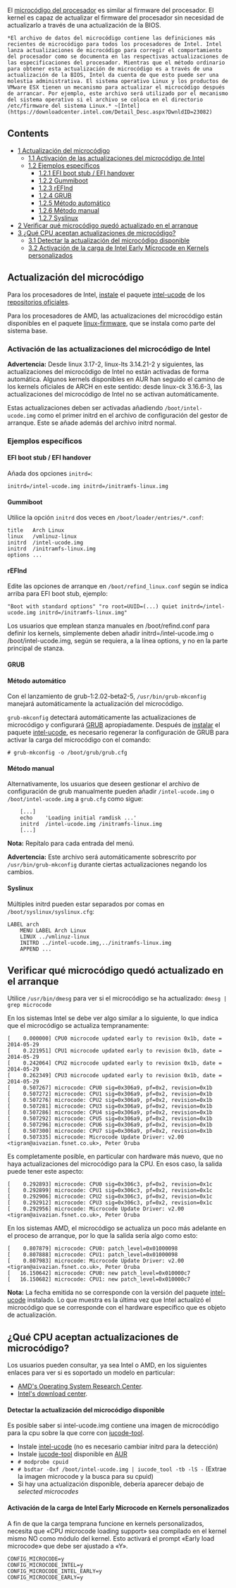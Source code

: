 El [microcódigo del procesador](https://en.wikipedia.org/wiki/es:Microc%C3%B3digo "wikipedia:es:Microcódigo") es similar al firmware del procesador. El kernel es capaz de actualizar el firmware del procesador sin necesidad de actualizarlo a través de una actualización de la BIOS.

	*El archivo de datos del microcódigo contiene las definiciones más recientes de microcódigo para todos los procesadores de Intel. Intel lanza actualizaciones de microcódigo para corregir el comportamiento del procesador como se documenta en las respectivas actualizaciones de las especificaciones del procesador. Mientras que el método ordinario para obtener esta actualización de microcódigo es a través de una actualización de la BIOS, Intel da cuenta de que esto puede ser una molestia administrativa. El sistema operativo Linux y los productos de VMware ESX tienen un mecanismo para actualizar el microcódigo después de arrancar. Por ejemplo, este archivo será utilizado por el mecanismo del sistema operativo si el archivo se coloca en el directorio /etc/firmware del sistema Linux.* ~[Intel](https://downloadcenter.intel.com/Detail_Desc.aspx?DwnldID=23082)

## Contents

*   [1 Actualización del microcódigo](#Actualizaci.C3.B3n_del_microc.C3.B3digo)
    *   [1.1 Activación de las actualizaciones del microcódigo de Intel](#Activaci.C3.B3n_de_las_actualizaciones_del_microc.C3.B3digo_de_Intel)
    *   [1.2 Ejemplos específicos](#Ejemplos_espec.C3.ADficos)
        *   [1.2.1 EFI boot stub / EFI handover](#EFI_boot_stub_.2F_EFI_handover)
        *   [1.2.2 Gummiboot](#Gummiboot)
        *   [1.2.3 rEFInd](#rEFInd)
        *   [1.2.4 GRUB](#GRUB)
        *   [1.2.5 Método automático](#M.C3.A9todo_autom.C3.A1tico)
        *   [1.2.6 Método manual](#M.C3.A9todo_manual)
        *   [1.2.7 Syslinux](#Syslinux)
*   [2 Verificar qué microcódigo quedó actualizado en el arranque](#Verificar_qu.C3.A9_microc.C3.B3digo_qued.C3.B3_actualizado_en_el_arranque)
*   [3 ¿Qué CPU aceptan actualizaciones de microcódigo?](#.C2.BFQu.C3.A9_CPU_aceptan_actualizaciones_de_microc.C3.B3digo.3F)
    *   [3.1 Detectar la actualización del microcódigo disponible](#Detectar_la_actualizaci.C3.B3n_del_microc.C3.B3digo_disponible)
    *   [3.2 Activación de la carga de Intel Early Microcode en Kernels personalizados](#Activaci.C3.B3n_de_la_carga_de_Intel_Early_Microcode_en_Kernels_personalizados)

## Actualización del microcódigo

Para los procesadores de Intel, [instale](/index.php/Help:Reading_(Espa%C3%B1ol)#Instalaci.C3.B3n_de_paquetes "Help:Reading (Español)") el paquete [intel-ucode](https://www.archlinux.org/packages/?name=intel-ucode) de los [repositorios oficiales](/index.php/Official_repositories_(Espa%C3%B1ol) "Official repositories (Español)").

Para los procesadores de AMD, las actualizaciones del microcódigo están disponibles en el paquete [linux-firmware](https://www.archlinux.org/packages/?name=linux-firmware), que se instala como parte del sistema base.

### Activación de las actualizaciones del microcódigo de Intel

**Advertencia:** Desde linux 3.17-2, linux-lts 3.14.21-2 y siguientes, las actualizaciones del microcódigo de Intel no están activadas de forma automática. Algunos kernels disponibles en AUR han seguido el camino de los kernels oficiales de ARCH en este sentido: desde linux-ck 3.16.6-3, las actualizaciones del microcódigo de Intel no se activan automáticamente.

Estas actualizaciones deben ser activadas añadiendo `/boot/intel-ucode.img` como el primer initrd en el archivo de configuración del gestor de arranque. Este se añade además del archivo initrd normal.

### Ejemplos específicos

#### EFI boot stub / EFI handover

Añada dos opciones `initrd=`:

 `initrd=/intel-ucode.img initrd=/initramfs-linux.img` 

#### Gummiboot

Utilice la opción `initrd` dos veces en `/boot/loader/entries/*.conf`:

```
title   Arch Linux
linux   /vmlinuz-linux
initrd  /intel-ucode.img
initrd  /initramfs-linux.img
options ...
```

#### rEFInd

Edite las opciones de arranque en `/boot/refind_linux.conf` según se indica arriba para EFI boot stub, ejemplo:

 `"Boot with standard options" "ro root=UUID=(...) quiet initrd=/intel-ucode.img initrd=/initramfs-linux.img"` 

Los usuarios que emplean stanza manuales en /boot/refind.conf para definir los kernels, simplemente deben añadir initrd=/intel-ucode.img o /boot/intel-ucode.img, según se requiera, a la línea options, y no en la parte principal de stanza.

#### GRUB

#### Método automático

Con el lanzamiento de grub-1:2.02-beta2-5, `/usr/bin/grub-mkconfig` manejará automáticamente la actualización del microcódigo.

`grub-mkconfig` detectará automáticamente las actualizaciones de microcódigo y configurará [GRUB](/index.php/GRUB_(Espa%C3%B1ol) "GRUB (Español)") apropiadamente. Después de [instalar](/index.php/Help:Reading_(Espa%C3%B1ol)#Instalaci.C3.B3n_de_paquetes "Help:Reading (Español)") el paquete [intel-ucode](https://www.archlinux.org/packages/?name=intel-ucode), es necesario regenerar la configuración de GRUB para activar la carga del microcódigo con el comando:

```
# grub-mkconfig -o /boot/grub/grub.cfg

```

#### Método manual

Alternativamente, los usuarios que deseen gestionar el archivo de configuración de grub manualmente pueden añadir `/intel-ucode.img` o `/boot/intel-ucode.img` a `grub.cfg` como sigue:

```
	[...]
	echo	'Loading initial ramdisk ...'
	initrd	/intel-ucode.img /initramfs-linux.img
	[...]

```

**Nota:** Repítalo para cada entrada del menú.

**Advertencia:** Este archivo será automáticamente sobrescrito por `/usr/bin/grub-mkconfig` durante ciertas actualizaciones negando los cambios.

#### Syslinux

Múltiples initrd pueden estar separados por comas en `/boot/syslinux/syslinux.cfg`:

```
LABEL arch
    MENU LABEL Arch Linux
    LINUX ../vmlinuz-linux
    INITRD ../intel-ucode.img,../initramfs-linux.img
    APPEND ...
```

## Verificar qué microcódigo quedó actualizado en el arranque

Utilice `/usr/bin/dmesg` para ver si el microcódigo se ha actualizado: `dmesg | grep microcode`

En los sistemas Intel se debe ver algo similar a lo siguiente, lo que indica que el microcódigo se actualiza tempranamente:

```
[    0.000000] CPU0 microcode updated early to revision 0x1b, date = 2014-05-29
[    0.221951] CPU1 microcode updated early to revision 0x1b, date = 2014-05-29
[    0.242064] CPU2 microcode updated early to revision 0x1b, date = 2014-05-29
[    0.262349] CPU3 microcode updated early to revision 0x1b, date = 2014-05-29
[    0.507267] microcode: CPU0 sig=0x306a9, pf=0x2, revision=0x1b
[    0.507272] microcode: CPU1 sig=0x306a9, pf=0x2, revision=0x1b
[    0.507276] microcode: CPU2 sig=0x306a9, pf=0x2, revision=0x1b
[    0.507281] microcode: CPU3 sig=0x306a9, pf=0x2, revision=0x1b
[    0.507286] microcode: CPU4 sig=0x306a9, pf=0x2, revision=0x1b
[    0.507292] microcode: CPU5 sig=0x306a9, pf=0x2, revision=0x1b
[    0.507296] microcode: CPU6 sig=0x306a9, pf=0x2, revision=0x1b
[    0.507300] microcode: CPU7 sig=0x306a9, pf=0x2, revision=0x1b
[    0.507335] microcode: Microcode Update Driver: v2.00 <tigran@aivazian.fsnet.co.uk>, Peter Oruba
```

Es completamente posible, en particular con hardware más nuevo, que no haya actualizaciones del microcódigo para la CPU. En esos caso, la salida puede tener este aspecto:

```
[    0.292893] microcode: CPU0 sig=0x306c3, pf=0x2, revision=0x1c
[    0.292899] microcode: CPU1 sig=0x306c3, pf=0x2, revision=0x1c
[    0.292906] microcode: CPU2 sig=0x306c3, pf=0x2, revision=0x1c
[    0.292912] microcode: CPU3 sig=0x306c3, pf=0x2, revision=0x1c
[    0.292956] microcode: Microcode Update Driver: v2.00 <tigran@aivazian.fsnet.co.uk>, Peter Oruba
```

En los sistemas AMD, el microcódigo se actualiza un poco más adelante en el proceso de arranque, por lo que la salida sería algo como esto:

```
[    0.807879] microcode: CPU0: patch_level=0x01000098
[    0.807888] microcode: CPU1: patch_level=0x01000098
[    0.807983] microcode: Microcode Update Driver: v2.00 <tigran@aivazian.fsnet.co.uk>, Peter Oruba
[   16.150642] microcode: CPU0: new patch_level=0x010000c7
[   16.150682] microcode: CPU1: new patch_level=0x010000c7
```

**Nota:** La fecha emitida no se corresponde con la versión del paquete [intel-ucode](https://www.archlinux.org/packages/?name=intel-ucode) instalado. Lo que muestra es la última vez que Intel actualizó el microcódigo que se corresponde con el hardware específico que es objeto de actualización.

## ¿Qué CPU aceptan actualizaciones de microcódigo?

Los usuarios pueden consultar, ya sea Intel o AMD, en los siguientes enlaces para ver si es soportado un modelo en particular:

*   [AMD's Operating System Research Center](http://www.amd64.org/microcode.html).
*   [Intel's download center](https://downloadcenter.intel.com/Detail_Desc.aspx?DwnldID=24290&lang=eng).

#### Detectar la actualización del microcódigo disponible

Es posible saber si intel-ucode.img contiene una imagen de microcódigo para la cpu sobre la que corre con [iucode-tool](https://aur.archlinux.org/packages/iucode-tool/).

*   Instale [intel-ucode](https://www.archlinux.org/packages/?name=intel-ucode) (no es necesario cambiar initrd para la detección)
*   Instale [iucode-tool](https://aur.archlinux.org/packages/iucode-tool/) disponible en [AUR](/index.php/AUR "AUR")
*   `# modprobe cpuid`
*   `# bsdtar -Oxf /boot/intel-ucode.img | iucode_tool -tb -lS -`
    (Extrae la imagen microcode y la busca para su cpuid)
*   Si hay una actualización disponible, debería aparecer debajo de *selected microcodes*

#### Activación de la carga de Intel Early Microcode en Kernels personalizados

A fin de que la carga temprana funcione en kernels personalizados, necesita que «CPU microcode loading support» sea compilado en el kernel mismo NO como módulo del kernel. Esto activará el prompt «Early load microcode» que debe ser ajustado a «Y».

```
CONFIG_MICROCODE=y
CONFIG_MICROCODE_INTEL=y
CONFIG_MICROCODE_INTEL_EARLY=y
CONFIG_MICROCODE_EARLY=y

```